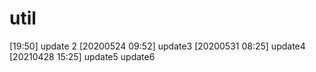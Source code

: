 # util
[19:50] update 2
[20200524 09:52] update3
[20200531 08:25] update4
[20210428 15:25] update5
update6
